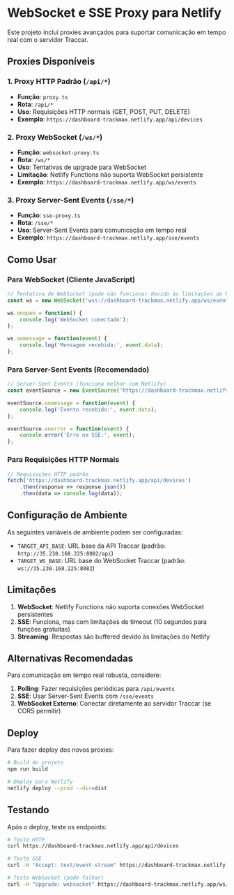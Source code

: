 # WebSocket e SSE Proxy para Netlify

Este projeto inclui proxies avançados para suportar comunicação em tempo real com o servidor Traccar.

## Proxies Disponíveis

### 1. Proxy HTTP Padrão (`/api/*`)
- **Função**: `proxy.ts`
- **Rota**: `/api/*`
- **Uso**: Requisições HTTP normais (GET, POST, PUT, DELETE)
- **Exemplo**: `https://dashboard-trackmax.netlify.app/api/devices`

### 2. Proxy WebSocket (`/ws/*`)
- **Função**: `websocket-proxy.ts`
- **Rota**: `/ws/*`
- **Uso**: Tentativas de upgrade para WebSocket
- **Limitação**: Netlify Functions não suporta WebSocket persistente
- **Exemplo**: `https://dashboard-trackmax.netlify.app/ws/events`

### 3. Proxy Server-Sent Events (`/sse/*`)
- **Função**: `sse-proxy.ts`
- **Rota**: `/sse/*`
- **Uso**: Server-Sent Events para comunicação em tempo real
- **Exemplo**: `https://dashboard-trackmax.netlify.app/sse/events`

## Como Usar

### Para WebSocket (Cliente JavaScript)
```javascript
// Tentativa de WebSocket (pode não funcionar devido às limitações do Netlify)
const ws = new WebSocket('wss://dashboard-trackmax.netlify.app/ws/events');

ws.onopen = function() {
    console.log('WebSocket conectado');
};

ws.onmessage = function(event) {
    console.log('Mensagem recebida:', event.data);
};
```

### Para Server-Sent Events (Recomendado)
```javascript
// Server-Sent Events (funciona melhor com Netlify)
const eventSource = new EventSource('https://dashboard-trackmax.netlify.app/sse/events');

eventSource.onmessage = function(event) {
    console.log('Evento recebido:', event.data);
};

eventSource.onerror = function(event) {
    console.error('Erro no SSE:', event);
};
```

### Para Requisições HTTP Normais
```javascript
// Requisições HTTP padrão
fetch('https://dashboard-trackmax.netlify.app/api/devices')
    .then(response => response.json())
    .then(data => console.log(data));
```

## Configuração de Ambiente

As seguintes variáveis de ambiente podem ser configuradas:

- `TARGET_API_BASE`: URL base da API Traccar (padrão: `http://35.230.168.225:8082/api`)
- `TARGET_WS_BASE`: URL base do WebSocket Traccar (padrão: `ws://35.230.168.225:8082`)

## Limitações

1. **WebSocket**: Netlify Functions não suporta conexões WebSocket persistentes
2. **SSE**: Funciona, mas com limitações de timeout (10 segundos para funções gratuitas)
3. **Streaming**: Respostas são buffered devido às limitações do Netlify

## Alternativas Recomendadas

Para comunicação em tempo real robusta, considere:

1. **Polling**: Fazer requisições periódicas para `/api/events`
2. **SSE**: Usar Server-Sent Events com `/sse/events`
3. **WebSocket Externo**: Conectar diretamente ao servidor Traccar (se CORS permitir)

## Deploy

Para fazer deploy dos novos proxies:

```bash
# Build do projeto
npm run build

# Deploy para Netlify
netlify deploy --prod --dir=dist
```

## Testando

Após o deploy, teste os endpoints:

```bash
# Teste HTTP
curl https://dashboard-trackmax.netlify.app/api/devices

# Teste SSE
curl -H "Accept: text/event-stream" https://dashboard-trackmax.netlify.app/sse/events

# Teste WebSocket (pode falhar)
curl -H "Upgrade: websocket" https://dashboard-trackmax.netlify.app/ws/events
```
